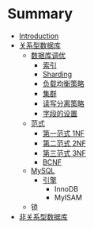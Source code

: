 # Summary

* [Introduction](README.md)
* [关系型数据库](guan-xi-xing-shu-ju-ku.md)
  * [数据库调优](shu-ju-ku-diao-you.md)
    * [索引](shu-ju-ku-diao-you/biao-de-qie-fen/suo-yin.md)
    * [Sharding](shu-ju-ku-diao-you/biao-de-qie-fen/shui-ping-qie-fen.md)
    * [负载均衡策略](shu-ju-ku-diao-you/fu-zai-jun-heng-ce-lve.md)
    * [集群](shu-ju-ku-diao-you/ji-qun.md)
    * [读写分离策略](shu-ju-ku-diao-you/du-xie-fen-li-ce-lve.md)
    * [字段的设置](shu-ju-ku-diao-you/zi-duan-de-she-zhi.md)
  * [范式](guan-xi-xing-shu-ju-ku/fan-shi.md)
    * [第一范式 1NF](guan-xi-xing-shu-ju-ku/fan-shi/di-yi-fan-shi-1nf.md)
    * [第二范式 2NF](guan-xi-xing-shu-ju-ku/fan-shi/di-er-fan-shi-2nf.md)
    * [第三范式 3NF](guan-xi-xing-shu-ju-ku/fan-shi/di-san-fan-shi-3nf.md)
    * [BCNF](guan-xi-xing-shu-ju-ku/fan-shi/bcnf.md)
  * [MySQL](guan-xi-xing-shu-ju-ku/mysql.md)
    * [引擎](guan-xi-xing-shu-ju-ku/mysql/yin-qing.md)
      * InnoDB
      * MyISAM
  * 锁
* [非关系型数据库](fei-guan-xi-xing-shu-ju-ku.md)

